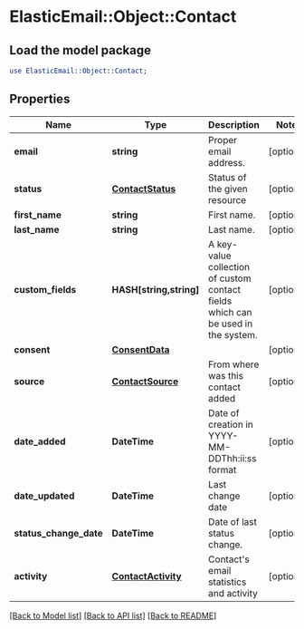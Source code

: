 # ElasticEmail::Object::Contact

## Load the model package
```perl
use ElasticEmail::Object::Contact;
```

## Properties
Name | Type | Description | Notes
------------ | ------------- | ------------- | -------------
**email** | **string** | Proper email address. | [optional] 
**status** | [**ContactStatus**](ContactStatus.md) | Status of the given resource | [optional] 
**first_name** | **string** | First name. | [optional] 
**last_name** | **string** | Last name. | [optional] 
**custom_fields** | **HASH[string,string]** | A key-value collection of custom contact fields which can be used in the system. | [optional] 
**consent** | [**ConsentData**](ConsentData.md) |  | [optional] 
**source** | [**ContactSource**](ContactSource.md) | From where was this contact added | [optional] 
**date_added** | **DateTime** | Date of creation in YYYY-MM-DDThh:ii:ss format | [optional] 
**date_updated** | **DateTime** | Last change date | [optional] 
**status_change_date** | **DateTime** | Date of last status change. | [optional] 
**activity** | [**ContactActivity**](ContactActivity.md) | Contact&#39;s email statistics and activity | [optional] 

[[Back to Model list]](../README.md#documentation-for-models) [[Back to API list]](../README.md#documentation-for-api-endpoints) [[Back to README]](../README.md)


